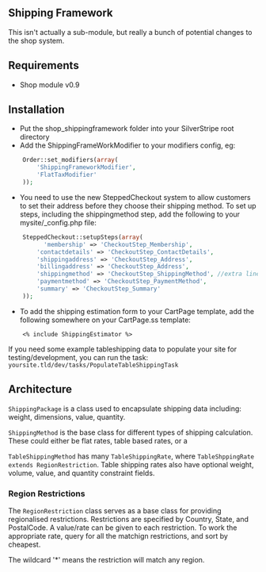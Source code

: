 ## Shipping Framework

This isn't actually a sub-module, but really a bunch of potential changes to the shop system.

## Requirements

 * Shop module v0.9

## Installation

 * Put the shop_shippingframework folder into your SilverStripe root directory
 * Add the ShippingFrameWorkModifier to your modifiers config, eg:

```php
    Order::set_modifiers(array(
        'ShippingFrameworkModifier',
        'FlatTaxModifier'
    ));
```

 * You need to use the new SteppedCheckout system to allow customers to set their address
 before they choose their shipping method. To set up steps, including the shippingmethod step,
 add the following to your mysite/_config.php file:

```php
    SteppedCheckout::setupSteps(array(
		  'membership' => 'CheckoutStep_Membership',
        'contactdetails' => 'CheckoutStep_ContactDetails',
        'shippingaddress' => 'CheckoutStep_Address',
        'billingaddress' => 'CheckoutStep_Address',
        'shippingmethod' => 'CheckoutStep_ShippingMethod', //extra line for shipping method
        'paymentmethod' => 'CheckoutStep_PaymentMethod',
        'summary' => 'CheckoutStep_Summary'
    ));
```

 * To add the shipping estimation form to your CartPage template, add the following
 somewhere on your CartPage.ss template:

```
    <% include ShippingEstimator %>
```

If you need some example tableshipping data to populate your site for testing/development, 
you can run the task: `yoursite.tld/dev/tasks/PopulateTableShippingTask`

## Architecture

`ShippingPackage` is a class used to encapsulate shipping data including: weight, dimensions, value, quantity.

`ShippingMethod` is the base class for different types of shipping calculation.
These could either be flat rates, table based rates, or a

`TableShippingMethod` has many `TableShippingRate`, where `TableShppingRate extends RegionRestriction`.
Table shipping rates also have optional weight, volume, value, and quantity constraint fields.

### Region Restrictions

The `RegionRestriction` class serves as a base class for providing regionalised restrictions.
Restrictions are specified by Country, State, and PostalCode. A value/rate can be given to each
restriction. To work the appropriate rate, query for all the matchign restrictions, and sort
by cheapest.

The wildcard '*' means the restriction will match any region.